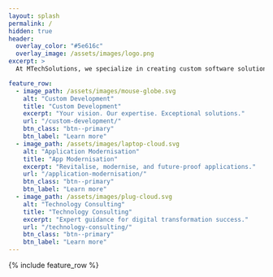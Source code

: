 ```yaml
---
layout: splash
permalink: /
hidden: true
header:
  overlay_color: "#5e616c"
  overlay_image: /assets/images/logo.png  
excerpt: >
  At MTechSolutions, we specialize in creating custom software solutions that help businesses achieve their goals. With years of experience in the industry, we have built a reputation for excellence in software development, delivering solutions that are tailored to our clients' unique needs. Our team of expert developers is skilled in the latest technologies and techniques, and we use our expertise to develop software that is fast, reliable, and scalable. We take a collaborative approach to development, working closely with our clients to ensure that their vision is fully realised. Whether you need a mobile app, web application, or enterprise software, we have the knowledge and expertise to deliver it. 

feature_row:
  - image_path: /assets/images/mouse-globe.svg
    alt: "Custom Development"
    title: "Custom Development"
    excerpt: "Your vision. Our expertise. Exceptional solutions."
    url: "/custom-development/"
    btn_class: "btn--primary"
    btn_label: "Learn more"
  - image_path: /assets/images/laptop-cloud.svg
    alt: "Application Modernisation"
    title: "App Modernisation"
    excerpt: "Revitalise, modernise, and future-proof applications."
    url: "/application-modernisation/"
    btn_class: "btn--primary"
    btn_label: "Learn more"
  - image_path: /assets/images/plug-cloud.svg
    alt: "Technology Consulting"
    title: "Technology Consulting"
    excerpt: "Expert guidance for digital transformation success."
    url: "/technology-consulting/"
    btn_class: "btn--primary"
    btn_label: "Learn more"      
---
```


{% include feature_row %}
